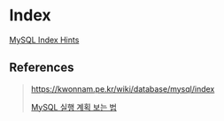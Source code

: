 # Index

[MySQL Index Hints](https://dev.mysql.com/doc/refman/5.6/en/index-hints.html)

## References

> https://kwonnam.pe.kr/wiki/database/mysql/index
>
> [MySQL 실행 계획 보는 법](https://denodo1.tistory.com/306)

